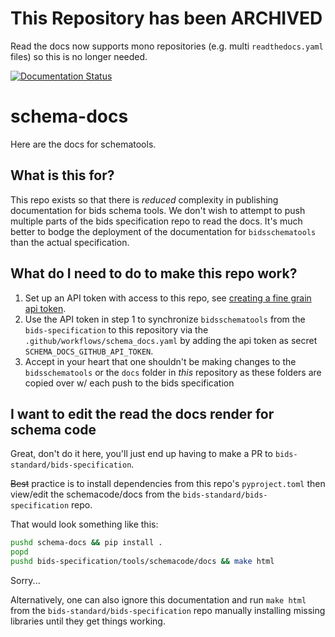 # This Repository has been ARCHIVED

Read the docs now supports mono repositories (e.g. multi `readthedocs.yaml` files) so this is no longer needed.


[![Documentation Status](https://readthedocs.org/projects/bidsschematools/badge/?version=latest)](https://bidsschematools.readthedocs.io/en/latest/?badge=latest)

# schema-docs

Here are the docs for schematools.

## What is this for?

This repo exists so that there is *reduced* complexity in publishing documentation 
for bids schema tools. We don't wish to attempt to push multiple parts of the bids
specification repo to read the docs. It's much better to bodge the deployment of the
documentation for `bidsschematools` than the actual specification.

## What do I need to do to make this repo work?

1) Set up an API token with access to this repo, see 
[creating a fine grain api token](https://docs.github.com/en/authentication/keeping-your-account-and-data-secure/creating-a-personal-access-token#creating-a-fine-grained-personal-access-token).
2) Use the API token in step 1 to synchronize `bidsschematools` from the `bids-specification` to this repository 
via the `.github/workflows/schema_docs.yaml` by adding the
api token as secret `SCHEMA_DOCS_GITHUB_API_TOKEN`.
3) Accept in your heart that one shouldn't be making changes to the `bidsschematools` or the `docs` folder 
in *this* repository as these folders are copied over w/ each push to the bids specification

## I want to edit the read the docs render for schema code

Great, don't do it here, you'll just end up having to make a PR to `bids-standard/bids-specification`. 

~~Best~~ practice is to install dependencies from this repo's `pyproject.toml` then
view/edit the schemacode/docs from the `bids-standard/bids-specification` repo. 

That would look something like this:

```bash
pushd schema-docs && pip install .
popd
pushd bids-specification/tools/schemacode/docs && make html
```

Sorry...

Alternatively, one can also ignore this documentation and run `make html` from 
the `bids-standard/bids-specification`  repo manually installing missing libraries 
until they get things working.
